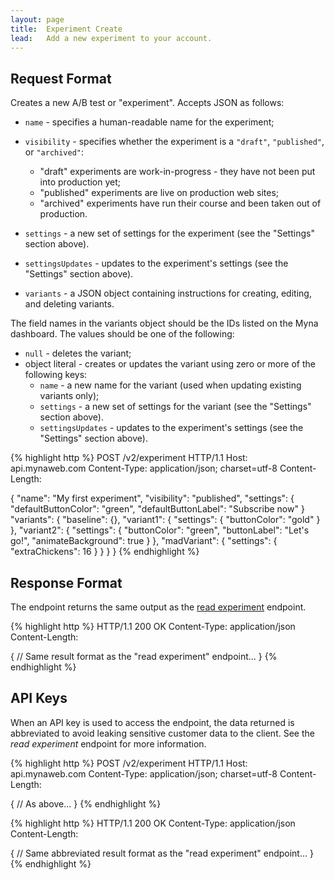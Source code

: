 ```yaml
---
layout: page
title:  Experiment Create
lead:   Add a new experiment to your account.
---
```


## Request Format

Creates a new A/B test or "experiment". Accepts JSON as follows:

 - `name` - specifies a human-readable name for the experiment;

 - `visibility` - specifies whether the experiment is a `"draft"`, `"published"`, or `"archived"`:
   - "draft" experiments are work-in-progress - they have not been put into production yet;
   - "published" experiments are live on production web sites;
   - "archived" experiments have run their course and been taken out of production.
 - `settings` - a new set of settings for the experiment (see the "Settings" section above).
 - `settingsUpdates` - updates to the experiment's settings (see the "Settings" section above).
 - `variants` - a JSON object containing instructions for creating, editing, and deleting variants.

The field names in the variants object should be the IDs listed on the Myna dashboard. The values should be one of the following:

   - `null` - deletes the variant;
   - object literal - creates or updates the variant using zero or more of the following keys:
     - `name` - a new name for the variant (used when updating existing variants only);
     - `settings` - a new set of settings for the variant (see the "Settings" section above).
     - `settingsUpdates` - updates to the experiment's settings (see the "Settings" section above).

{% highlight http %}
POST /v2/experiment HTTP/1.1
Host: api.mynaweb.com
Content-Type: application/json; charset=utf-8
Content-Length: <length>

{
  "name": "My first experiment",
  "visibility": "published",
  "settings": {
    "defaultButtonColor": "green",
    "defaultButtonLabel": "Subscribe now"
  }
  "variants": {
    "baseline": {},
    "variant1": {
      "settings": {
        "buttonColor": "gold"
      }
    },
    "variant2": {
      "settings": {
        "buttonColor": "green",
        "buttonLabel": "Let's go!",
        "animateBackground": true
      }
    },
    "madVariant": {
      "settings": {
        "extraChickens": 16
      }
    }
  }
}
{% endhighlight %}

## Response Format

The endpoint returns the same output as the [read experiment](experiment-read.html) endpoint.

{% highlight http %}
HTTP/1.1 200 OK
Content-Type: application/json
Content-Length: <length>

{
  // Same result format as the "read experiment" endpoint...
}
{% endhighlight %}

## API Keys

When an API key is used to access the endpoint, the data returned is abbreviated
to avoid leaking sensitive customer data to the client. See the *read experiment*
endpoint for more information.

{% highlight http %}
POST /v2/experiment HTTP/1.1
Host: api.mynaweb.com
Content-Type: application/json; charset=utf-8
Content-Length: <length>

{
  // As above...
}
{% endhighlight %}

{% highlight http %}
HTTP/1.1 200 OK
Content-Type: application/json
Content-Length: <length>

{
  // Same abbreviated result format as the "read experiment" endpoint...
}
{% endhighlight %}